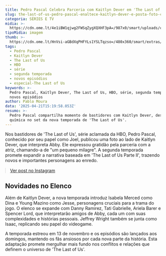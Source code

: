 ```yaml
---
title: Pedro Pascal Celebra Parceria com Kaitlyn Dever em 'The Last of Us'
slug: the-last-of-us-pedro-pascal-enaltece-kaitlyn-dever-e-posta-foto-com-atriz
categoria: SÉRIES E TV
midia: >-
  https://cdn.ome.lt/4e1iBW1qjwg2FWSqZygXQXHF3pA=/987x0/smart/uploads/conteudo/fotos/OMELETE_CAPA_-_2025-04-21T121241.755.png
tipoMidia: imagem
thumb: >-
  https://cdn.ome.lt/HnVsi-aGBdXqPHFYLs1YSLTqzso=/480x360/smart/extras/conteudos/omelete_THUMB_-_2025-04-21T121210.833.png
tags:
  - Pedro Pascal
  - Kaitlyn Dever
  - The Last of Us
  - HBO
  - série
  - segunda temporada
  - novos episódios
  - especial-The Last of Us
keywords: >-
  Pedro Pascal, Kaitlyn Dever, The Last of Us, HBO, série, segunda temporada,
  novos episódios
author: Pablo Moura
data: '2025-04-21T15:19:58.053Z'
resumo: >-
  Pedro Pascal compartilha momento de bastidores com Kaitlyn Dever, destacando a
  química no set da nova temporada de 'The Last of Us'.
---
```


Nos bastidores de 'The Last of Us', série aclamada da HBO, Pedro Pascal, conhecido por seu papel como Joel, publicou uma foto ao lado de Kaitlyn Dever, que interpreta Abby. Ele expressou gratidão pela parceria com a atriz, chamando-a de "um pequeno milagre". A segunda temporada promete expandir a narrativa baseada em 'The Last of Us Parte II', trazendo novos e importantes personagens ao enredo.

<blockquote class="instagram-media" data-instgrm-permalink="https://www.instagram.com/p/DIsnfw9uzpL/" data-instgrm-version="14" style="width:100%; max-width:540px; margin:1rem auto;"><a href="https://www.instagram.com/p/DIsnfw9uzpL/">Ver post no Instagram</a></blockquote>

## Novidades no Elenco

Além de Kaitlyn Dever, a nova temporada introduz Isabela Merced como Dina e Young Mazino como Jesse, personagens cruciais para a trama do jogo. O elenco se expande com Danny Ramirez, Tati Gabrielle, Ariela Barer e Spencer Lord, que interpretarão amigos de Abby, cada um com suas complexidades e histórias pessoais. Jeffrey Wright também se junta como Isaac, replicando seu papel do videogame.

A temporada estreou em 13 de novembro e os episódios são lançados aos domingos, mantendo os fãs ansiosos por cada nova parte da história. Esta adaptação promete mergulhar mais fundo nos conflitos e relações que definem o universo de 'The Last of Us'.
